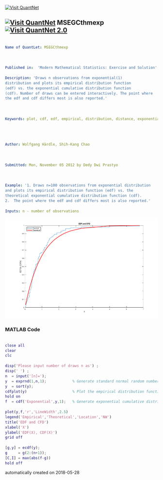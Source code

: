 [<img src="https://github.com/QuantLet/Styleguide-and-FAQ/blob/master/pictures/banner.png" width="888" alt="Visit QuantNet">](http://quantlet.de/)

## [<img src="https://github.com/QuantLet/Styleguide-and-FAQ/blob/master/pictures/qloqo.png" alt="Visit QuantNet">](http://quantlet.de/) **MSEGCthmexp** [<img src="https://github.com/QuantLet/Styleguide-and-FAQ/blob/master/pictures/QN2.png" width="60" alt="Visit QuantNet 2.0">](http://quantlet.de/)

```yaml

﻿Name of QuantLet: MSEGCthmexp



Published in:  'Modern Mathematical Statistics: Exercise and Solution'

Description: 'Draws n observations from exponential(1)
distribution and plots its empirical distribution function
(edf) vs. the exponential cumulative distribution function
(cdf). Number of draws can be entered interactively. The point where
the edf and cdf differs most is also reported.'



Keywords: plot, cdf, edf, empirical, distribution, distance, exponential




Author: Wolfgang Härdle, Shih-Kang Chao



Submitted: Mon, November 05 2012 by Dedy Dwi Prastyo



Example: '1. Draws n=100 observations from exponential distribution
and plots its empirical distribution function (edf) vs. the
theoretical exponential cumulative distribution function (cdf).
2.  The point where the edf and cdf differs most is also reported.'

Inputs: n - number of observations
```

![Picture1](MSEGCthmexp.png)

### MATLAB Code
```matlab

close all
clear
clc

disp('Please input number of draws n as') ;
disp(' ') ;
n  = input('[n]=');
y  = exprnd(1,n,1);            % Generate standard normal random numbers
y  = sort(y);
cdfplot(y)                     % Plot the empirical distribution function
hold on
f  = cdf('Exponential',y,1);   % Generate exponential cumulative distribution function

plot(y,f,'r','LineWidth',2.5)
legend('Empirical','Theoretical','Location','NW')
title('EDF and CFD')
xlabel('X')
ylabel('EDF(X), CDF(X)')
grid off

[g,y] = ecdf(y);
g     = g(2:(n+1));
[C,I] = max(abs(f-g))
hold off
```

automatically created on 2018-05-28